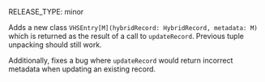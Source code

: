 RELEASE_TYPE: minor

Adds a new class `VHSEntry[M](hybridRecord: HybridRecord, metadata: M)` which is
returned as the result of a call to `updateRecord`.  Previous tuple unpacking should
still work.

Additionally, fixes a bug where `updateRecord` would return incorrect metadata when
updating an existing record.